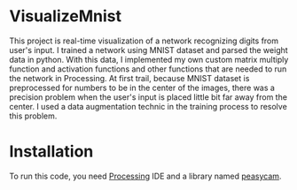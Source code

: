 # VisualizeMnist
This project is real-time visualization of a network recognizing digits from user's input.
I trained a network using MNIST dataset and parsed the weight data in python. With this data, I implemented my own custom matrix multiply function and activation functions and other functions that are needed to run the network in Processing. At first trail, because MNIST dataset is preprocessed for numbers to be in the center of the images, there was a precision problem when the user's input is placed little bit far away from the center. I used a data augmentation technic in the training process to resolve this problem. 

# Installation
To run this code, you need [Processing](https://www.processing.org/download/) IDE and a library named [peasycam](http://mrfeinberg.com/peasycam/).
